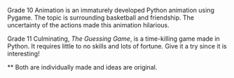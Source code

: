 Grade 10 Animation is an immaturely developed Python animation using Pygame. The topic is surrounding basketball and friendship. The uncertainty of the actions made this animation hilarious.

Grade 11 Culminating, _The Guessing Game_, is a time-killing game made in Python. It requires little to no skills and lots of fortune. Give it a try since it is interesting!

** Both are individually made and ideas are original.
